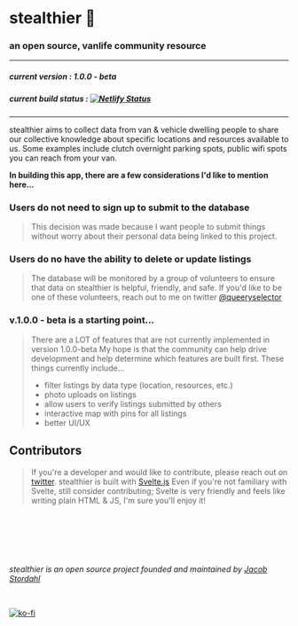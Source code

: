 # stealthier 🚐
### an open source, vanlife community resource

---
##### current version : 1.0.0 - beta

##### current build status : [![Netlify Status](https://api.netlify.com/api/v1/badges/b3551d7e-760f-4950-bb73-7f8ade10c2c9/deploy-status)](https://app.netlify.com/sites/stordahl/deploys)
---

stealthier aims to collect data from van & vehicle dwelling people to share our collective knowledge about specific locations and resources available to us. Some examples include clutch overnight parking spots, public wifi spots you can reach from your van. 

**In building this app, there are a few considerations I'd like to mention here...**

### Users do not need to sign up to submit to the database
> This decision was made because I want people to submit things without worry about their personal data being linked to this project.

### Users do no have the ability to delete or update listings
> The database will be monitored by a group of volunteers to ensure that data on stealthier is helpful, friendly, and safe. If you'd like to be one of these volunteers, reach out to me on twitter [@queeryselector](https://twitter.com/queeryselector)

### v.1.0.0 - beta is a starting point...
> There are a LOT of features that are not currently implemented in version 1.0.0-beta My hope is that the community can help drive development and help determine which features are built first. These things currently include... 
> * filter listings by data type (location, resources, etc.)
> * photo uploads on listings
> * allow users to verify listings submitted by others
> * interactive map with pins for all listings
> * better UI/UX

## Contributors
> If you're a developer and would like to contribute, please reach out on [twitter](https://twitter.com/queeryselector). stealthier is built with [Svelte.js](https://svelte.dev/)
> Even if you're not familiary with Svelte, still consider contributing; Svelte is very friendly and feels like writing plain HTML & JS, I'm sure you'll enjoy it!

&nbsp;

&nbsp;

&nbsp;

*stealthier is an open source project founded and maintained by [Jacob Stordahl](https://jacobstordahl.com)*

&nbsp;

[![ko-fi](https://www.ko-fi.com/img/githubbutton_sm.svg)](https://ko-fi.com/W7W81PO93)
